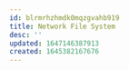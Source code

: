 ```yaml
---
id: blrmrhzhmdk0mqzgvahb919
title: Network File System
desc: ''
updated: 1647146387913
created: 1645382167676
---
```



